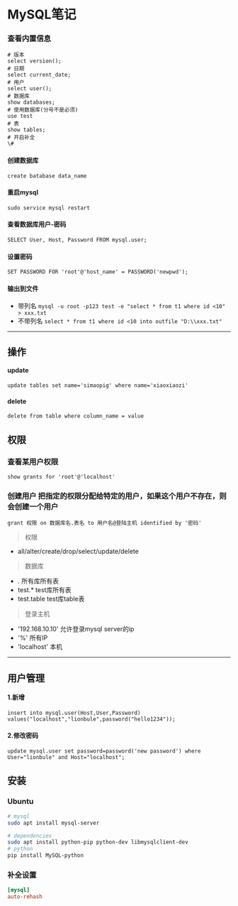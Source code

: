 MySQL笔记
=========

### 查看内置信息

    # 版本
    select version();
    # 日期
    select current_date;
    # 用户
    select user();
    # 数据库
    show databases;
    # 使用数据库(分号不是必须)
    use test
    # 表
    show tables;
    # 开启补全
    \#

#### 创建数据库
`create batabase data_name`
#### 重启mysql
`sudo service mysql restart`

#### 查看数据库用户-密码
`SELECT User, Host, Password FROM mysql.user;`
#### 设置密码
`SET PASSWORD FOR 'root'@'host_name' = PASSWORD('newpwd');`

#### 输出到文件
- 带列名
`mysql -u root -p123 test -e "select * from t1 where id <10" > xxx.txt`
- 不带列名
`select * from t1 where id <10 into outfile "D:\\xxx.txt"`

---

操作
---

#### update

    update tables set name='simaopig' where name='xiaoxiaozi'

#### delete

    delete from table where column_name = value

权限
---

### 查看某用户权限

    show grants for 'root'@'localhost'

### 创建用户 把指定的权限分配给特定的用户，如果这个用户不存在，则会创建一个用户

    grant 权限 on 数据库名.表名 to 用户名@登陆主机 identified by '密码'

> 权限

- all/alter/create/drop/select/update/delete

> 数据库

- *.* 所有库所有表
- test.* test库所有表
- test.table test库table表

> 登录主机

- '192.168.10.10' 允许登录mysql server的ip
- '%' 所有IP
- 'localhost' 本机

----

用户管理
-------

#### 1.新增

    insert into mysql.user(Host,User,Password) values("localhost","lionbule",password("hello1234"));
#### 2.修改密码

    update mysql.user set password=password('new password') where User="lionbule" and Host="localhost";


安装
---

### Ubuntu

``` sh
# mysql
sudo apt install mysql-server

# dependencies
sudo apt install python-pip python-dev libmysqlclient-dev
# python
pip install MySQL-python
```

### 补全设置

``` cnf
[mysql]
auto-rehash
```
